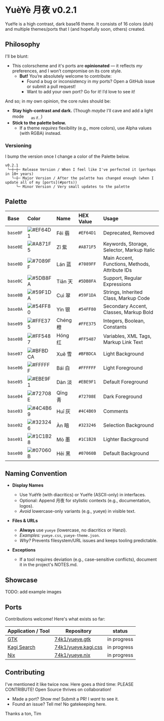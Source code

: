 # YuèYè 月夜 v0.2.1

YueYe is a high contrast, dark base16 theme. It consists of 16 colors (duh) and multiple themes/ports that I (and hopefully soon, others) created.

## Philosophy

I'll be blunt:

- This colorscheme and it's ports are **opinionated** — it reflects *my* preferences, and I won’t compromise on its core style.
  - **But!** You’re absolutely welcome to contribute:
    - Found a bug or inconsistency in my ports? Open a GitHub issue or submit a pull request!
    - Want to add your own port? Go for it! I’d love to see it!

And so; in my own opinion, the core rules should be:
- **Stay high-contrast and dark.** (Though *maybe* I'll cave and add a light mode <img src="https://user-images.githubusercontent.com/49000471/258223152-6c644f95-2fd7-4db3-b266-b387a95f150c.png" height="16px" width="16px"> <sub>as if...</sub>)
- **Stick to the palette below.**
  - If a theme *requires* flexibility (e.g., more colors), use Alpha values (with RGBA) instead.

### Versioning

I bump the version once I change a color of the Palette below.

```
v0.2.1
 ╰─┼─┼─ Release Version / When I feel like I've perfected it (perhaps in 10+ years)
   ╰─┼─ Major Version / After the palette has changed enough (when I update all of my [ports](#ports))
     ╰─ Minor Version / Very small updates to the palette
```


## Palette

| Base | Color | Name | HEX Value | Usage |
| :--- | :--- | :--- | :--- | :--- |
| `base0F` | ![#EF64D1](https://img.shields.io/badge/_-EF64D1?style=for-the-badge) | Fěi 翡  | `#EF64D1` | Deprecated, Removed |
| `base0E` | ![#A871F5](https://img.shields.io/badge/_-A871F5?style=for-the-badge) | Zǐ 紫   | `#A871F5` | Keywords, Storage, Selector, Markup Italic |
| `base0D` | ![#7089FF](https://img.shields.io/badge/_-7089FF?style=for-the-badge) | Lán 蓝  | `#7089FF` | Main Accent, Functions, Methods, Attribute IDs |
| `base0C` | ![#5DB8FA](https://img.shields.io/badge/_-5DB8FA?style=for-the-badge) | Tiān 天 | `#5DB8FA` | Support, Regular Expressions |
| `base0B` | ![#59F1DA](https://img.shields.io/badge/_-59F1DA?style=for-the-badge) | Cuì 翠  | `#59F1DA` | Strings, Inherited Class, Markup Code |
| `base0A` | ![#54FF80](https://img.shields.io/badge/_-54FF80?style=for-the-badge) | Yín 银  | `#54FF80` | Secondary Accent, Classes, Markup Bold |
| `base09` | ![#FFE375](https://img.shields.io/badge/_-FFE375?style=for-the-badge) | Chéng 橙| `#FFE375` | Integers, Boolean, Constants |
| `base08` | ![#FF5487](https://img.shields.io/badge/_-FF5487?style=for-the-badge) | Hóng 红 | `#FF5487` | Variables, XML Tags, Markup Link Text |
| `base07` | ![#BFBDCA](https://img.shields.io/badge/_-BFBDCA?style=for-the-badge) | Xuě 雪  | `#BFBDCA` | Light Background |
| `base06` | ![#FFFFFF](https://img.shields.io/badge/_-FFFFFF?style=for-the-badge) | Bái 白  | `#FFFFFF` | Light Foreground |
| `base05` | ![#EBE9F1](https://img.shields.io/badge/_-EBE9F1?style=for-the-badge) | Dàn 淡  | `#EBE9F1` | Default Foreground |
| `base04` | ![#72708E](https://img.shields.io/badge/_-72708E?style=for-the-badge) | Qīng 青 | `#72708E` | Dark Foreground |
| `base03` | ![#4C4B69](https://img.shields.io/badge/_-4C4B69?style=for-the-badge) | Huī 灰  | `#4C4B69` | Comments |
| `base02` | ![#323246](https://img.shields.io/badge/_-323246?style=for-the-badge) | Àn 暗   | `#323246` | Selection Background |
| `base01` | ![#1C1B28](https://img.shields.io/badge/_-1C1B28?style=for-the-badge) | Mò 墨   | `#1C1B28` | Lighter Background |
| `base00` | ![#07060B](https://img.shields.io/badge/_-07060B?style=for-the-badge) | Hēi 黑  | `#07060B` | Default Background |

## Naming Convention

- **Display Names**
  - Use YuèYè (with diacritics) or YueYe (ASCII-only) in interfaces.
  - Optional: Append 月夜 for stylistic contexts (e.g., documentation, logos).
  - *Avoid* lowercase-only variants (e.g., yueye) in visible text.

- **Files & URLs**
  - **Always** use `yueye` (lowercase, no diacritics or Hanzi).
  - *Examples:* `yueye.css`, `yueye-theme.json`.
  - *Why?* Prevents filesystem/URL issues and keeps tooling predictable.

- **Exceptions**
  - If a tool requires deviation (e.g., case-sensitive conflicts), document it in the project's NOTES.md.

## Showcase

TODO: add example images

## Ports

Contributions welcome! Here's what exists so far:

| Application / Tool | Repository | status |
| --- | --- | --- |
| [GTK](https://www.gtk.org/) | [74k1/yueye.gtk](https://github.com/74k1/yueye.gtk) | in progress |
| [Kagi Search](https://kagi.com/) | [74k1/yueye.kagi.css](https://github.com/74k1/yueye.kagi.css) | in progress |
| [Nix](https://nixos.org/) | [74k1/yueye.nix](https://github.com/74k1/yueye.nix) | in progress |

## Contributing

I've mentioned it like twice now. Here goes a third time: PLEASE CONTRIBUTE!
Open Source thrives on collaboration!

- Made a port? Show me! Submit a PR! I *want* to see it.
- Found an issue? Tell me! No gatekeeping here.

Thanks a ton, Tim
